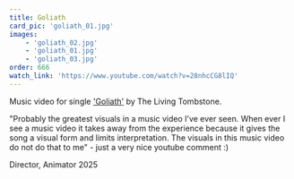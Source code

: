 ```yaml
---
title: Goliath
card_pic: 'goliath_01.jpg'
images:
    - 'goliath_02.jpg'
    - 'goliath_01.jpg'
    - 'goliath_03.jpg'
order: 666
watch_link: 'https://www.youtube.com/watch?v=28nhcCG8lIQ'
---
```


Music video for single <a href="https://www.youtube.com/watch?v=28nhcCG8lIQ">'Goliath'</a> by The Living Tombstone.

"Probably the greatest visuals in a music video I’ve ever seen. When ever I see a music video it takes away from the experience because it gives the song a visual form and limits interpretation. The visuals in this music video do not do that to me" - just a very nice youtube comment :)

Director, Animator 2025
